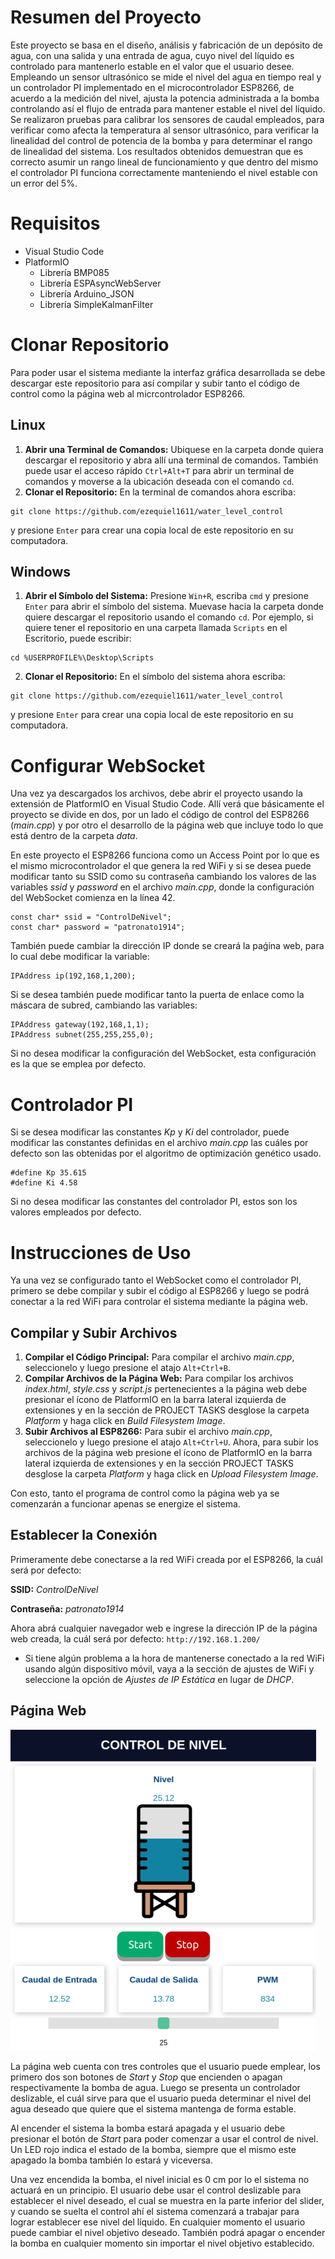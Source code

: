 # Resumen del Proyecto
Este proyecto se basa en el diseño, análisis y fabricación de un depósito de agua, con una
salida y una entrada de agua, cuyo nivel del líquido es controlado para mantenerlo estable en
el valor que el usuario desee. Empleando un sensor ultrasónico se mide el nivel del agua en
tiempo real y un controlador PI implementado en el microcontrolador ESP8266, de acuerdo
a la medición del nivel, ajusta la potencia administrada a la bomba controlando así el flujo
de entrada para mantener estable el nivel del líquido. Se realizaron pruebas para calibrar los
sensores de caudal empleados, para verificar como afecta la temperatura al sensor ultrasónico,
para verificar la linealidad del control de potencia de la bomba y para determinar el rango de
linealidad del sistema. Los resultados obtenidos demuestran que es correcto asumir un rango
lineal de funcionamiento y que dentro del mismo el controlador PI funciona correctamente
manteniendo el nivel estable con un error del 5%.

# Requisitos
- Visual Studio Code
- PlatformIO
  - Librería BMP085
  - Librería ESPAsyncWebServer
  - Librería Arduino_JSON
  - Librería SimpleKalmanFilter

# Clonar Repositorio
Para poder usar el sistema mediante la interfaz gráfica desarrollada se debe descargar este repositorio
para así compilar y subir tanto el código de control como la página web al micrcontrolador ESP8266.

## Linux
1. **Abrir una Terminal de Comandos:** Ubiquese en la carpeta donde quiera descargar el repositorio y
abra allí una terminal de comandos. También puede usar el acceso rápido `Ctrl+Alt+T` para abrir un terminal
de comandos y moverse a la ubicación deseada con el comando `cd`.
2. **Clonar el Repositorio:** En la terminal de comandos ahora escriba:
  ```
  git clone https://github.com/ezequiel1611/water_level_control
  ```
y presione `Enter` para crear una copia local de este repositorio en su computadora.

## Windows
1. **Abrir el Símbolo del Sistema:** Presione `Win+R`, escriba `cmd` y presione `Enter` para abrir el 
símbolo del sistema. Muevase hacia la carpeta donde quiere descargar el repositorio usando el comando `cd`.
Por ejemplo, si quiere tener el repositorio en una carpeta llamada `Scripts` en el Escritorio, puede escribir:
  ```
  cd %USERPROFILE%\Desktop\Scripts
  ```
2. **Clonar el Repositorio:** En el símbolo del sistema ahora escriba:
  ```
  git clone https://github.com/ezequiel1611/water_level_control
  ```
y presione `Enter` para crear una copia local de este repositorio en su computadora.

# Configurar WebSocket
Una vez ya descargados los archivos, debe abrir el proyecto usando la extensión de PlatformIO en Visual Studio Code.
Allí verá que básicamente el proyecto se divide en dos, por un lado el código de control del ESP8266 (*main.cpp*)
y por otro el desarrollo de la página web que incluye todo lo que está dentro de la carpeta *data*.

En este proyecto el ESP8266 funciona como un Access Point por lo que es el mismo microcontrolador el que genera la
red WiFi y si se desea puede modificar tanto su SSID como su contraseña cambiando los valores de las variables
*ssid* y *password* en el archivo *main.cpp*, donde la configuración del WebSocket comienza en la línea 42.
  ```
  const char* ssid = "ControlDeNivel";
  const char* password = "patronato1914";
  ```
También puede cambiar la dirección IP donde se creará la paǵina web, para lo cual debe modificar la variable:
  ```
  IPAddress ip(192,168,1,200);
  ```
Si se desea también puede modificar tanto la puerta de enlace como la máscara de subred, cambiando las variables:
  ```
  IPAddress gateway(192,168,1,1);
  IPAddress subnet(255,255,255,0);
  ```
Si no desea modificar la configuración del WebSocket, esta configuración es la que se emplea por defecto.

# Controlador PI
Si se desea modificar las constantes *Kp* y *Ki* del controlador, puede modificar las constantes definidas en el
archivo *main.cpp* las cuáles por defecto son las obtenidas por el algoritmo de optimización genético usado.
  ```
  #define Kp 35.615
  #define Ki 4.58
  ```
Si no desea modificar las constantes del controlador PI, estos son los valores empleados por defecto.

# Instrucciones de Uso
Ya una vez se configurado tanto el WebSocket como el controlador PI, primero se debe compilar y subir el código
al ESP8266 y luego se podrá conectar a la red WiFi para controlar el sistema mediante la página web.
## Compilar y Subir Archivos
1. **Compilar el Código Principal:** Para compilar el archivo *main.cpp*, seleccionelo y luego presione el atajo
   `Alt+Ctrl+B`.
2. **Compilar Archivos de la Página Web:** Para compilar los archivos *index.html*, *style.css* y *script.js*
pertenecientes a la página web debe presionar el ícono de PlatformIO en la barra lateral izquierda de extensiones
y en la sección de PROJECT TASKS desglose la carpeta *Platform* y haga click en *Build Filesystem Image*.
3. **Subir Archivos al ESP8266:** Para subir el archivo *main.cpp*, seleccionelo y luego presione el atajo
`Alt+Ctrl+U`. Ahora, para subir los archivos de la página web presione el ícono de PlatformIO en la barra lateral
izquierda de extensiones y en la sección PROJECT TASKS desglose la carpeta *Platform* y
haga click en *Upload Filesystem Image*.

Con esto, tanto el programa de control como la página web ya se comenzarán a funcionar apenas se energize el sistema.

## Establecer la Conexión
Primeramente debe conectarse a la red WiFi creada por el ESP8266, la cuál será por defecto:

**SSID:** *ControlDeNivel*

**Contraseña:** *patronato1914*

Ahora abrá cualquier navegador web e ingrese la dirección IP de la página web creada, la cuál será por defecto:
`http://192.168.1.200/`

- Si tiene algún problema a la hora de mantenerse conectado a la red WiFi usando algún dispositivo móvil, vaya
a la sección de ajustes de WiFi y seleccione la opción de *Ajustes de IP Estática* en lugar de *DHCP*.

## Página Web
![previsualización de la página web](https://github.com/ezequiel1611/water_level_control/blob/master/web_design.png)

La página web cuenta con tres controles que el usuario puede emplear, los primero dos son botones de *Start* y *Stop*
que encienden o apagan respectivamente la bomba de agua. Luego se presenta un controlador deslizable, el cuál sirve para que el usuario pueda determinar el nivel del agua deseado que quiere que el sistema mantenga de forma estable. 

Al encender el sistema la bomba estará apagada y el usuario debe presionar el botón de *Start* para poder comenzar
a usar el control de nivel. Un LED rojo indica el estado de la bomba, siempre que el mismo este apagado la bomba también lo estará y viceversa.

Una vez encendida la bomba, el nivel inicial es 0 cm por lo el sistema no actuará en un principio. El usuario debe usar el control deslizable para establecer el nivel deseado, el cual se muestra en la parte inferior del slider, y cuando se suelta el control ahí el sistema comenzará a trabajar para lograr establecer ese nivel del líquido. En cualquier momento el usuario puede cambiar el nivel objetivo deseado. También podrá apagar o encender la bomba en cualquier momento sin importar el nivel objetivo establecido.
